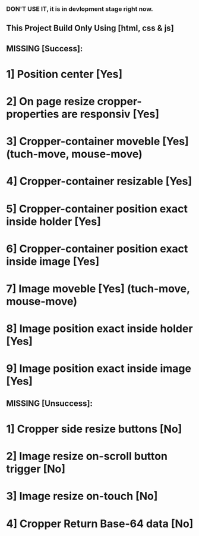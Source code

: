 ### DON'T USE IT, it is in devlopment stage right now.

## This Project Build Only Using [html, css & js]

## MISSING [Success]:
# 1] Position center [Yes]
# 2] On page resize cropper-properties are responsiv [Yes]
# 3] Cropper-container moveble [Yes] (tuch-move, mouse-move)
# 4] Cropper-container resizable [Yes]
# 5] Cropper-container position exact inside holder [Yes]
# 6] Cropper-container position exact inside image [Yes]
# 7] Image moveble [Yes] (tuch-move, mouse-move)
# 8] Image position exact inside holder [Yes]
# 9] Image position exact inside image [Yes]


## MISSING [Unsuccess]:
# 1] Cropper side resize buttons [No]
# 2] Image resize on-scroll button trigger [No]
# 3] Image resize on-touch [No]
# 4] Cropper Return Base-64 data [No]